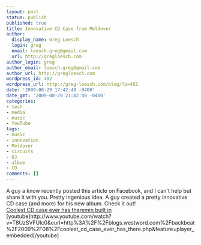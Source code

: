 ```yaml
---
layout: post
status: publish
published: true
title: Innovative CD Case from Moldover
author:
  display_name: Greg Loesch
  login: greg
  email: loesch.greg@gmail.com
  url: http://gregloesch.com
author_login: greg
author_email: loesch.greg@gmail.com
author_url: http://gregloesch.com
wordpress_id: 482
wordpress_url: http://greg-loesch.com/blog/?p=482
date: '2009-08-29 17:42:48 -0400'
date_gmt: '2009-08-29 21:42:48 -0400'
categories:
- tech
- media
- music
- YouTube
tags:
- music
- innovation
- Moldover
- circuits
- DJ
- album
- CD
comments: []
---
```

<p>A guy a know recently posted this article on Facebook, and I can't help but share it with you. Pretty ingenious idea. A guy created a pretty innovative CD case (and more) for his new album. Check it out!<br />
<a title="Moldover" href="http://blogs.westword.com/backbeat/2009/08/coolest_cd_case_ever_has_there.php">Coolest CD case ever has theremin built in</a><br />
[youtube]http://www.youtube.com/watch?v=T8UzSVFUIc0&amp;eurl=http%3A%2F%2Fblogs.westword.com%2Fbackbeat%2F2009%2F08%2Fcoolest_cd_case_ever_has_there.php&amp;feature=player_embedded[/youtube]</p>
